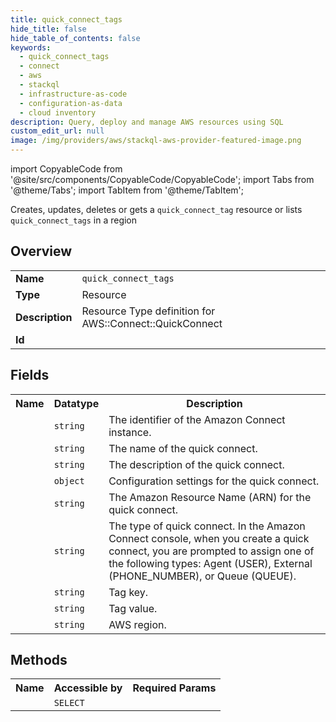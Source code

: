 ```yaml
---
title: quick_connect_tags
hide_title: false
hide_table_of_contents: false
keywords:
  - quick_connect_tags
  - connect
  - aws
  - stackql
  - infrastructure-as-code
  - configuration-as-data
  - cloud inventory
description: Query, deploy and manage AWS resources using SQL
custom_edit_url: null
image: /img/providers/aws/stackql-aws-provider-featured-image.png
---
```


import CopyableCode from '@site/src/components/CopyableCode/CopyableCode';
import Tabs from '@theme/Tabs';
import TabItem from '@theme/TabItem';

Creates, updates, deletes or gets a <code>quick_connect_tag</code> resource or lists <code>quick_connect_tags</code> in a region

## Overview
<table><tbody>
<tr><td><b>Name</b></td><td><code>quick_connect_tags</code></td></tr>
<tr><td><b>Type</b></td><td>Resource</td></tr>
<tr><td><b>Description</b></td><td>Resource Type definition for AWS::Connect::QuickConnect</td></tr>
<tr><td><b>Id</b></td><td><CopyableCode code="aws.connect.quick_connect_tags" /></td></tr>
</tbody></table>

## Fields
<table><tbody><tr><th>Name</th><th>Datatype</th><th>Description</th></tr><tr><td><CopyableCode code="instance_arn" /></td><td><code>string</code></td><td>The identifier of the Amazon Connect instance.</td></tr>
<tr><td><CopyableCode code="name" /></td><td><code>string</code></td><td>The name of the quick connect.</td></tr>
<tr><td><CopyableCode code="description" /></td><td><code>string</code></td><td>The description of the quick connect.</td></tr>
<tr><td><CopyableCode code="quick_connect_config" /></td><td><code>object</code></td><td>Configuration settings for the quick connect.</td></tr>
<tr><td><CopyableCode code="quick_connect_arn" /></td><td><code>string</code></td><td>The Amazon Resource Name (ARN) for the quick connect.</td></tr>
<tr><td><CopyableCode code="quick_connect_type" /></td><td><code>string</code></td><td>The type of quick connect. In the Amazon Connect console, when you create a quick connect, you are prompted to assign one of the following types: Agent (USER), External (PHONE_NUMBER), or Queue (QUEUE).</td></tr>
<tr><td><CopyableCode code="tag_key" /></td><td><code>string</code></td><td>Tag key.</td></tr>
<tr><td><CopyableCode code="tag_value" /></td><td><code>string</code></td><td>Tag value.</td></tr>
<tr><td><CopyableCode code="region" /></td><td><code>string</code></td><td>AWS region.</td></tr>
</tbody></table>

## Methods

<table><tbody>
  <tr>
    <th>Name</th>
    <th>Accessible by</th>
    <th>Required Params</th>
  </tr>
  <tr>
    <td><CopyableCode code="view" /></td>
    <td><code>SELECT</code></td>
    <td><CopyableCode code="region" /></td>
  </tr>
</tbody></table>








